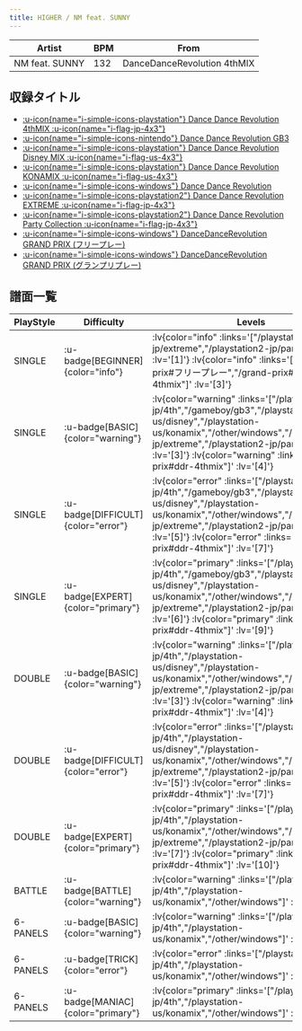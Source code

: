 ```yaml
---
title: HIGHER / NM feat. SUNNY
---
```


|Artist|BPM|From|
|------|---|----|
|NM feat. SUNNY|132|DanceDanceRevolution 4thMIX|

## 収録タイトル

- [ :u-icon{name="i-simple-icons-playstation"} Dance Dance Revolution 4thMIX :u-icon{name="i-flag-jp-4x3"} ](/playstation-jp/4th)
- [ :u-icon{name="i-simple-icons-nintendo"} Dance Dance Revolution GB3](/gameboy/gb3)
- [ :u-icon{name="i-simple-icons-playstation"} Dance Dance Revolution Disney MIX :u-icon{name="i-flag-us-4x3"} ](/playstation-us/disney)
- [ :u-icon{name="i-simple-icons-playstation"} Dance Dance Revolution KONAMIX :u-icon{name="i-flag-us-4x3"} ](/playstation-us/konamix)
- [ :u-icon{name="i-simple-icons-windows"} Dance Dance Revolution](/other/windows)
- [ :u-icon{name="i-simple-icons-playstation2"} Dance Dance Revolution EXTREME :u-icon{name="i-flag-jp-4x3"} ](/playstation2-jp/extreme)
- [ :u-icon{name="i-simple-icons-playstation2"} Dance Dance Revolution Party Collection :u-icon{name="i-flag-jp-4x3"} ](/playstation2-jp/party)
- [ :u-icon{name="i-simple-icons-windows"} DanceDanceRevolution GRAND PRIX (フリープレー)](/grand-prix#フリープレー)
- [ :u-icon{name="i-simple-icons-windows"} DanceDanceRevolution GRAND PRIX (グランプリプレー)](/grand-prix#ddr-4thmix)

## 譜面一覧

|PlayStyle|Difficulty|Levels|Notes|Movie|
|---------|----------|------|-----|-----|
|SINGLE| :u-badge[BEGINNER]{color="info"} | :lv{color="info" :links='["/playstation2-jp/extreme","/playstation2-jp/party"]' :lv='[1]'}  :lv{color="info" :links='["/grand-prix#フリープレー","/grand-prix#ddr-4thmix"]' :lv='[3]'} |106/0||
|SINGLE| :u-badge[BASIC]{color="warning"} | :lv{color="warning" :links='["/playstation-jp/4th","/gameboy/gb3","/playstation-us/disney","/playstation-us/konamix","/other/windows","/playstation2-jp/extreme","/playstation2-jp/party"]' :lv='[3]'}  :lv{color="warning" :links='["/grand-prix#ddr-4thmix"]' :lv='[4]'} |140/0||
|SINGLE| :u-badge[DIFFICULT]{color="error"} | :lv{color="error" :links='["/playstation-jp/4th","/gameboy/gb3","/playstation-us/disney","/playstation-us/konamix","/other/windows","/playstation2-jp/extreme","/playstation2-jp/party"]' :lv='[5]'}  :lv{color="error" :links='["/grand-prix#ddr-4thmix"]' :lv='[7]'} |214/0||
|SINGLE| :u-badge[EXPERT]{color="primary"} | :lv{color="primary" :links='["/playstation-jp/4th","/gameboy/gb3","/playstation-us/disney","/playstation-us/konamix","/other/windows","/playstation2-jp/extreme","/playstation2-jp/party"]' :lv='[6]'}  :lv{color="primary" :links='["/grand-prix#ddr-4thmix"]' :lv='[9]'} |246/0||
|DOUBLE| :u-badge[BASIC]{color="warning"} | :lv{color="warning" :links='["/playstation-jp/4th","/playstation-us/disney","/playstation-us/konamix","/other/windows","/playstation2-jp/extreme","/playstation2-jp/party"]' :lv='[3]'}  :lv{color="warning" :links='["/grand-prix#ddr-4thmix"]' :lv='[4]'} |159/0||
|DOUBLE| :u-badge[DIFFICULT]{color="error"} | :lv{color="error" :links='["/playstation-jp/4th","/playstation-us/disney","/playstation-us/konamix","/other/windows","/playstation2-jp/extreme","/playstation2-jp/party"]' :lv='[5]'}  :lv{color="error" :links='["/grand-prix#ddr-4thmix"]' :lv='[7]'} |230/0||
|DOUBLE| :u-badge[EXPERT]{color="primary"} | :lv{color="primary" :links='["/playstation-jp/4th","/playstation-us/konamix","/other/windows","/playstation2-jp/extreme","/playstation2-jp/party"]' :lv='[7]'}  :lv{color="primary" :links='["/grand-prix#ddr-4thmix"]' :lv='[10]'} |279/0||
|BATTLE| :u-badge[BATTLE]{color="warning"} | :lv{color="warning" :links='["/playstation-jp/4th","/playstation-us/konamix","/other/windows"]' :lv='[7]'} |||
|6-PANELS| :u-badge[BASIC]{color="warning"} | :lv{color="warning" :links='["/playstation-jp/4th","/playstation-us/konamix","/other/windows"]' :lv='[3]'} |141/0||
|6-PANELS| :u-badge[TRICK]{color="error"} | :lv{color="error" :links='["/playstation-jp/4th","/playstation-us/konamix","/other/windows"]' :lv='[5]'} |214/0||
|6-PANELS| :u-badge[MANIAC]{color="primary"} | :lv{color="primary" :links='["/playstation-jp/4th","/playstation-us/konamix","/other/windows"]' :lv='[7]'} |246/0||
